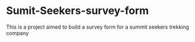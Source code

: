 # Sumit-Seekers-survey-form
This is a project aimed to build a survey form for a summit seekers trekking company
